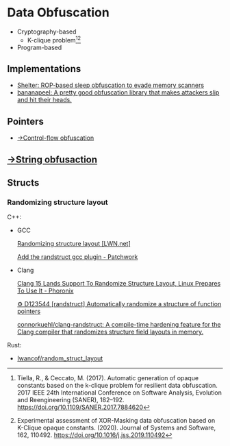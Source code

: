 # Data Obfuscation
- Cryptography-based
  - K-clique problem[^tiellaAutomaticGenerationOpaque2017][^ExperimentalAssessmentXORMasking2020]
- Program-based

## Implementations
- [Shelter: ROP-based sleep obfuscation to evade memory scanners](https://github.com/Kudaes/Shelter)
- [bananapeel: A pretty good obfuscation library that makes attackers slip and hit their heads.](https://github.com/arctic-hen7/bananapeel)

## Pointers
- [→Control-flow obfuscation](../Security/Obfuscation/Control/README.md)

## [→String obfusaction](Strings/Obfuscation/README.md)

## Structs
### Randomizing structure layout
C++:
- GCC
  
  [Randomizing structure layout \[LWN.net\]](https://lwn.net/Articles/722293/)
  
  [Add the randstruct gcc plugin - Patchwork](https://patchwork.kernel.org/project/linux-hardening/patch/1477071466-19256-1-git-send-email-michael.leibowitz@intel.com/)

- Clang
  
  [Clang 15 Lands Support To Randomize Structure Layout, Linux Prepares To Use It - Phoronix](https://www.phoronix.com/news/Clang-Linux-RandStruct)
  
  [⚙ D123544 \[randstruct\] Automatically randomize a structure of function pointers](https://reviews.llvm.org/D123544)
  
  [connorkuehl/clang-randstruct: A compile-time hardening feature for the Clang compiler that randomizes structure field layouts in memory.](https://github.com/connorkuehl/clang-randstruct)

Rust:
- [Iwancof/random\_struct\_layout](https://github.com/Iwancof/random_struct_layout/)


[^ExperimentalAssessmentXORMasking2020]: Experimental assessment of XOR-Masking data obfuscation based on K-Clique opaque constants. (2020). Journal of Systems and Software, 162, 110492. https://doi.org/10.1016/j.jss.2019.110492
[^tiellaAutomaticGenerationOpaque2017]: Tiella, R., & Ceccato, M. (2017). Automatic generation of opaque constants based on the k-clique problem for resilient data obfuscation. 2017 IEEE 24th International Conference on Software Analysis, Evolution and Reengineering (SANER), 182–192. https://doi.org/10.1109/SANER.2017.7884620
